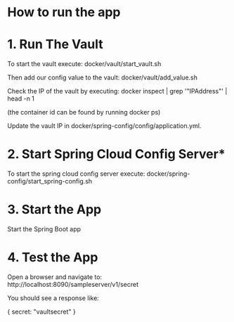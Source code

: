# How to run the app

# 1. Run The Vault
To start the vault execute:
    docker/vault/start_vault.sh

Then add our config value to the vault:
    docker/vault/add_value.sh
    
Check the IP of the vault by executing:
    docker inspect <container id> | grep '"IPAddress"' | head -n 1
    
(the container id can be found by running docker ps)

Update the vault IP in docker/spring-config/config/application.yml.

# 2. Start Spring Cloud Config Server*
To start the spring cloud config server execute:
    docker/spring-config/start_spring-config.sh
    
# 3. Start the App
Start the Spring Boot app

# 4. Test the App
Open a browser and navigate to: 
    http://localhost:8090/sampleserver/v1/secret
    
You should see a response like:

{
    secret: "vaultsecret"
}